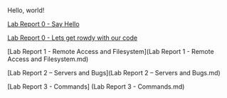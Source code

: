 Hello, world!

[Lab Report 0 - Say Hello](https://github.com/j6villanueva/cse15l-lab-reports/blob/main/lab-report-1-week-0.md) 

[Lab Report 0 - Lets get rowdy with our code](https://github.com/j6villanueva/cse15l-lab-reports/blob/main/test.md)

[Lab Report 1 - Remote Access and Filesystem](Lab Report 1 - Remote Access and Filesystem.md)

[Lab Report 2 – Servers and Bugs](Lab Report 2 – Servers and Bugs.md)

[Lab Report 3 - Commands] (Lab Report 3 - Commands.md)
